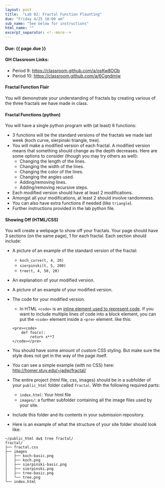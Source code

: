 ```yaml
---
layout: post
title:  "Lab 02: Fractal Function Flaunting"
due: "Friday 4/25 10:00 am"
sub_name: "See below for instructions"
html_name: ""
excerpt_separator: <!--more-->
---
```


#### Due: {{ page.due }}
#### GH Classroom Links:
* Period 9: <https://classroom.github.com/a/osKw8OOb>
* Period 10: <https://classroom.github.com/a/6Cgndmjw>


#### Fractal Function Flair
You will demonstrate your understanding of fractals by creating various of the three fractals we have made in class.

#### Fractal Functions (python)
You will have a single python program with (at least) 6 functions:
- 3 functions will be the standard versions of the fractals we made last week (koch curve, sierpinski triangle, tree).
- You will make a modified version of each fractal. A modified version means that something should change as the depth decreases. Here are some options to consider (though you may try others as well):
  - Changing the length of the lines.
  - Changing the width of the lines.
  - Changing the color of the lines.
  - Changing the angles used.
  - Adding/removing lines.
  - Adding/removing recursive steps.
- Each modified version should have at least 2 modifications.
- Amongst all your modifications, at least 2 should involve randomness.
- You can also have extra functions if needed (like `triangle`).
- Further instructions provided in the lab python file.


#### Showing Off (HTML/CSS)
You will create a webpage to show off your fractals. Your page should have 3 sections (on the same page), 1 for each fractal. Each section should include:
- A picture of an example of the standard version of the fractal:
  -  `koch_curve(t, 4, 20)`
  -  `sierpinski(t, 5, 200)`
  -  `tree(t, 4, 50, 20)`
- An explanation of your modified version.
- A picture of an example of your modified version.
- The code for your modified version.
  - In HTML `<code>` is an [inline element used to represent code](https://developer.mozilla.org/en-US/docs/Web/HTML/Element/code). If you want to include multiple lines of code into a block element, you can put the `<code>` element inside a `<pre>` element. like this:

  ```
  <pre><code>
      def foo(x):
          return x**7
  </code></pre>
  ```

- You should have some amount of custom CSS styling. But make sure the style does not get in the way of the page itself.
- You can see a simple example (with no CSS) here: <http://homer.stuy.edu/~jadw/fractal/>
- The entire project (html file, css, images) should be in a subfolder of your `public_html` folder called `fractal`. With the following required parts:
  - `index.html`: Your html file
  - `images/`: a further subfolder containing all the image files used by your site.
- Include this folder and its contents in your submission repository.
- Here is an example of what the structure of your site folder should look like:
```
~/public_html dw$ tree fractal/
fractal/
├── fractal.css
├── images
│   ├── koch-basic.png
│   ├── koch.png
│   ├── sierpinski-basic.png
│   ├── sierpinski.png
│   ├── tree-basic.png
│   └── tree.png
└── index.html
```



<!--
#### Submission
- For this assignment you should have the following files:
  - __fractals.py__: The python program with all your code.
  - __fractals.html__: The HTML for your web page.
  - __fractals.css__: The CSS for your web page.
- Include these three files in the github classroom repository for this assignment (links above).
- Add __fractals.html__, __fractals.css__ and the image files to your __public_html__ directory so that your fractal webpage is publicly viewable.

-->
